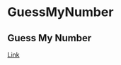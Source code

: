 # GuessMyNumber

<h2>Guess My Number</h2>
<a href = "https://loving-lumiere-65247b.netlify.app/">Link</a>
